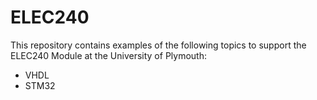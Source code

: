 # ELEC240

This repository contains examples of the following topics to support the ELEC240 Module at the University of Plymouth:

* VHDL
* STM32